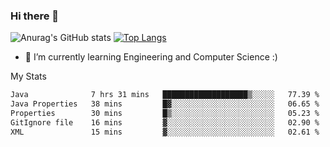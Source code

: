 ### Hi there 👋

![Anurag's GitHub stats](https://github-readme-stats.vercel.app/api?username=MatteoIorio11&show_icons=true&theme=dark) 
[![Top Langs](https://github-readme-stats.vercel.app/api/top-langs/?username=MatteoIorio11&theme=dark)](https://github.com/MatteoIorio11/github-readme-stats)

- 🌱 I’m currently learning Engineering and Computer Science :)

<!--
**MatteoIorio11/MatteoIorio11** is a ✨ _special_ ✨ repository because its `README.md` (this file) appears on your GitHub profile.

Here are some ideas to get you started:

- 🔭 I’m currently working on ...
- 🌱 I’m currently learning ...
- 👯 I’m looking to collaborate on ...
- 🤔 I’m looking for help with ...
- 💬 Ask me about ...
- 📫 How to reach me: ...
- 😄 Pronouns: ...
- ⚡ Fun fact: ...
-->
My Stats
<!--START_SECTION:waka-->

```txt
Java              7 hrs 31 mins   ███████████████████▒░░░░░   77.39 %
Java Properties   38 mins         █▓░░░░░░░░░░░░░░░░░░░░░░░   06.65 %
Properties        30 mins         █▒░░░░░░░░░░░░░░░░░░░░░░░   05.23 %
GitIgnore file    16 mins         ▓░░░░░░░░░░░░░░░░░░░░░░░░   02.90 %
XML               15 mins         ▓░░░░░░░░░░░░░░░░░░░░░░░░   02.61 %
```

<!--END_SECTION:waka-->
